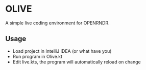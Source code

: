 # OLIVE

A simple live coding environment for OPENRNDR.

## Usage

 - Load project in IntelliJ IDEA (or what have you)
 - Run program in Olive.kt
 - Edit live.kts, the program will automatically reload on change
